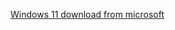 

[Windows 11 download from microsoft](https://www.microsoft.com/en-au/software-download/windows11)
